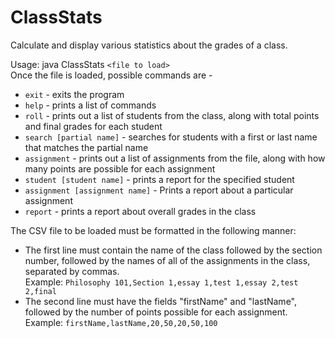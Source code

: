 # ClassStats
Calculate and display various statistics about the grades of a class.  


Usage: java ClassStats `<file to load>`  
  Once the file is loaded, possible commands are -  
  * `exit` - exits the program  
  * `help` - prints a list of commands  
  * `roll` - prints out a list of students from the class, along with total points and final
grades for each student  
  * `search [partial name]` - searches for students with a first or last name that matches the partial name  
  * `assignment` - prints out a list of assignments from the file, along with how many points are possible for each
assignment  
* `student [student name]` - prints a report for the specified student
* `assignment [assignment name]` - Prints a report about a particular assignment 
* `report` - prints a report about overall grades in the class  
  
The CSV file to be loaded must be formatted in the following manner: 
  - The first line must contain the name of the class followed by the section number, followed by the names of all of the
assignments in the class, separated by commas.  
Example: `Philosophy 101,Section 1,essay 1,test 1,essay 2,test 2,final`  
  - The second line must have the fields "firstName" and
"lastName", followed by the number of points possible for each assignment.  
Example: `firstName,lastName,20,50,20,50,100`
  
